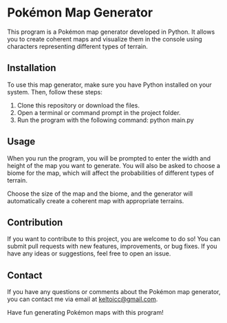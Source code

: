 # Pokémon Map Generator

This program is a Pokémon map generator developed in Python. It allows you to create coherent maps and visualize them in the console using characters representing different types of terrain.

## Installation

To use this map generator, make sure you have Python installed on your system. Then, follow these steps:

1. Clone this repository or download the files.
2. Open a terminal or command prompt in the project folder.
3. Run the program with the following command:
   python main.py

## Usage

When you run the program, you will be prompted to enter the width and height of the map you want to generate. You will also be asked to choose a biome for the map, which will affect the probabilities of different types of terrain.

Choose the size of the map and the biome, and the generator will automatically create a coherent map with appropriate terrains.

## Contribution

If you want to contribute to this project, you are welcome to do so! You can submit pull requests with new features, improvements, or bug fixes. If you have any ideas or suggestions, feel free to open an issue.

## Contact

If you have any questions or comments about the Pokémon map generator, you can contact me via email at keltoicc@gmail.com.

Have fun generating Pokémon maps with this program!
